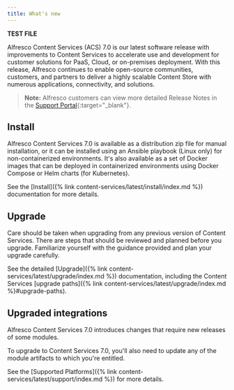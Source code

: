 ```yaml
---
title: What's new
---
```


**TEST FILE**

Alfresco Content Services (ACS) 7.0 is our latest software release with improvements to Content Services to accelerate use and development for customer solutions for PaaS, Cloud, or on-premises deployment. With this release, Alfresco continues to enable open-source communities, customers, and partners to deliver a highly scalable Content Store with numerous applications, connectivity, and solutions.

> **Note:** Alfresco customers can view more detailed Release Notes in the [Support Portal](https://support.alfresco.com/){:target="_blank"}.

## Install

Alfresco Content Services 7.0 is available as a distribution zip file for manual installation, or it can be installed using an Ansible playbook (Linux only) for non-containerized environments. It's also available as a set of Docker images that can be deployed in containerized environments using Docker Compose or Helm charts (for Kubernetes).

See the [Install]({% link content-services/latest/install/index.md %}) documentation for more details.

## Upgrade

Care should be taken when upgrading from any previous version of Content Services. There are steps that should be reviewed and planned before you upgrade. Familiarize yourself with the guidance provided and plan your upgrade carefully.

See the detailed [Upgrade]({% link content-services/latest/upgrade/index.md %}) documentation, including the Content Services [upgrade paths]({% link content-services/latest/upgrade/index.md %}#upgrade-paths).

## Upgraded integrations

Alfresco Content Services 7.0 introduces changes that require new releases of some modules.

To upgrade to Content Services 7.0, you'll also need to update any of the module artifacts to which you're entitled.

See the [Supported Platforms]({% link content-services/latest/support/index.md %}) for more details.
